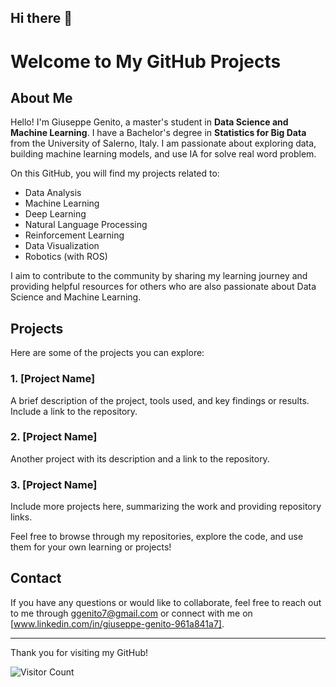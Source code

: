 ## Hi there 👋

# Welcome to My GitHub Projects

## About Me
Hello! I'm Giuseppe Genito, a master's student in **Data Science and Machine Learning**. I have a Bachelor's degree in **Statistics for Big Data** from the University of Salerno, Italy. I am passionate about exploring data, building machine learning models, and use IA for solve real word problem.

On this GitHub, you will find my projects related to:
- Data Analysis
- Machine Learning
- Deep Learning
- Natural Language Processing
- Reinforcement Learning
- Data Visualization
- Robotics (with ROS)

I aim to contribute to the community by sharing my learning journey and providing helpful resources for others who are also passionate about Data Science and Machine Learning.

## Projects
Here are some of the projects you can explore:

### 1. [Project Name]
A brief description of the project, tools used, and key findings or results. Include a link to the repository.

### 2. [Project Name]
Another project with its description and a link to the repository.

### 3. [Project Name]
Include more projects here, summarizing the work and providing repository links.

Feel free to browse through my repositories, explore the code, and use them for your own learning or projects!

## Contact
If you have any questions or would like to collaborate, feel free to reach out to me through ggenito7@gmail.com or connect with me on [www.linkedin.com/in/giuseppe-genito-961a841a7].

---

Thank you for visiting my GitHub!

![Visitor Count](https://komarev.com/ghpvc/?username=YourGitHubUsername&style=flat-square)



